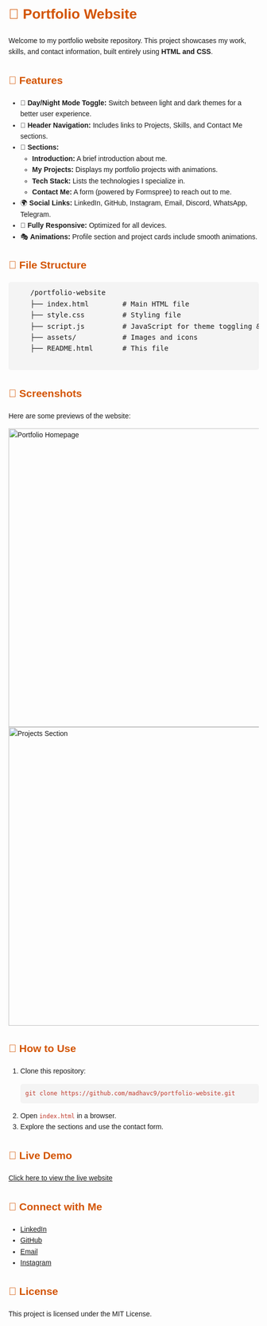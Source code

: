 <!DOCTYPE html>
<html>
<head>
    <meta charset="UTF-8">
    <title>Portfolio Website - README</title>
    <style>
        body { font-family: Arial, sans-serif; line-height: 1.6; margin: 20px; }
        h1, h2 { color: #d35400; }
        pre { background: #f4f4f4; padding: 10px; border-radius: 5px; overflow-x: auto; }
        code { font-family: monospace; color: #c0392b; }
    </style>
</head>
<body>
    <h1>🚀 Portfolio Website</h1>
    <p>Welcome to my portfolio website repository. This project showcases my work, skills, and contact information, built entirely using <strong>HTML and CSS</strong>.</p>
    <h2>🌟 Features</h2>
    <ul>
        <li>🔄 <strong>Day/Night Mode Toggle:</strong> Switch between light and dark themes for a better user experience.</li>
        <li>📌 <strong>Header Navigation:</strong> Includes links to Projects, Skills, and Contact Me sections.</li>
        <li>📝 <strong>Sections:</strong>
            <ul>
                <li><strong>Introduction:</strong> A brief introduction about me.</li>
                <li><strong>My Projects:</strong> Displays my portfolio projects with animations.</li>
                <li><strong>Tech Stack:</strong> Lists the technologies I specialize in.</li>
                <li><strong>Contact Me:</strong> A form (powered by Formspree) to reach out to me.</li>
            </ul>
        </li>
        <li>🌍 <strong>Social Links:</strong> LinkedIn, GitHub, Instagram, Email, Discord, WhatsApp, Telegram.</li>
        <li>📱 <strong>Fully Responsive:</strong> Optimized for all devices.</li>
        <li>🎭 <strong>Animations:</strong> Profile section and project cards include smooth animations.</li>
    </ul>
    <h2>📂 File Structure</h2>
    <pre>
    /portfolio-website
    ├── index.html        # Main HTML file
    ├── style.css         # Styling file
    ├── script.js         # JavaScript for theme toggling & animations
    ├── assets/           # Images and icons
    ├── README.html       # This file
    </pre>
    <h2>📸 Screenshots</h2>
    <p>Here are some previews of the website:</p>
    <img src="./assets/preview1.png" width="600px" alt="Portfolio Homepage">
    <img src="./assets/preview2.png" width="600px" alt="Projects Section">
    <h2>🚀 How to Use</h2>
    <ol>
        <li>Clone this repository:</li>
        <pre><code>git clone https://github.com/madhavc9/portfolio-website.git</code></pre>
        <li>Open <code>index.html</code> in a browser.</li>
        <li>Explore the sections and use the contact form.</li>
    </ol>
    <h2>🔗 Live Demo</h2>
    <p><a href="https://yourwebsite.com" target="_blank">Click here to view the live website</a></p>
    <h2>🤝 Connect with Me</h2>
    <ul>
        <li><a href="https://linkedin.com/in/madhavc9" target="_blank">LinkedIn</a></li>
        <li><a href="https://github.com/madhavc9" target="_blank">GitHub</a></li>
        <li><a href="mailto:madhav@example.com">Email</a></li>
        <li><a href="https://instagram.com/madhavc9">Instagram</a></li>
    </ul>
    <h2>📜 License</h2>
    <p>This project is licensed under the MIT License.</p>
</body>
</html>
